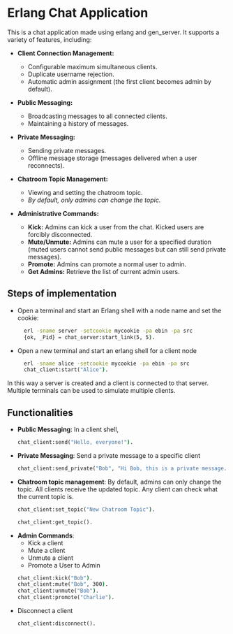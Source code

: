 
# Erlang Chat Application

This is a chat application made using erlang and gen_server. It supports a variety of features, including:

- **Client Connection Management:**
  - Configurable maximum simultaneous clients.
  - Duplicate username rejection.
  - Automatic admin assignment (the first client becomes admin by default).

- **Public Messaging:**
  - Broadcasting messages to all connected clients.
  - Maintaining a history of messages.

- **Private Messaging:**
  - Sending private messages.
  - Offline message storage (messages delivered when a user reconnects).

- **Chatroom Topic Management:**
  - Viewing and setting the chatroom topic.
  - *By default, only admins can change the topic.*

- **Administrative Commands:**
  - **Kick:** Admins can kick a user from the chat. Kicked users are forcibly disconnected.
  - **Mute/Unmute:** Admins can mute a user for a specified duration (muted users cannot send public messages but can still send private messages).
  - **Promote:** Admins can promote a normal user to admin.
  - **Get Admins:** Retrieve the list of current admin users.


## Steps of implementation  

- Open a terminal and start an Erlang shell with a node name and set the cookie:
  ```cmd
    erl -sname server -setcookie mycookie -pa ebin -pa src
    {ok, _Pid} = chat_server:start_link(5, 5).
- Open a new terminal and start an erlang shell for a client node
  ```cmd  
    erl -sname alice -setcookie mycookie -pa ebin -pa src
    chat_client:start("Alice").
In this way a server is created and a client is connected to that server. Multiple terminals can be used to simulate multiple clients.



## Functionalities

- **Public Messaging**: 
  In a client shell, 
    ```cmd
    chat_client:send("Hello, everyone!").
  
- **Private Messaging**: 
  Send a private message to a specific client
    ```cmd
    chat_client:send_private("Bob", "Hi Bob, this is a private message.").

- **Chatroom topic management**: By default, admins can only change the topic. All clients receive the updated topic. Any client can check what the current topic is.
  ```cmd
  chat_client:set_topic("New Chatroom Topic").

  chat_client:get_topic().

- **Admin Commands**: 
  - Kick a client
  - Mute a client
  - Unmute a client
  - Promote a User to Admin
  ```cmd
  chat_client:kick("Bob").
  chat_client:mute("Bob", 300).
  chat_client:unmute("Bob").
  chat_client:promote("Charlie").

  
- Disconnect a client
  ```cmd
  chat_client:disconnect().


